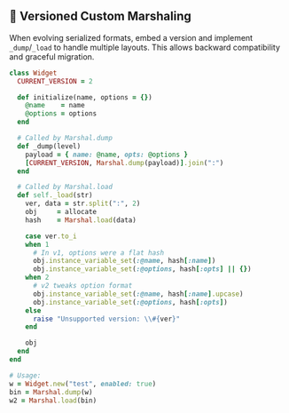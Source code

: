 ## 🔧 Versioned Custom Marshaling

When evolving serialized formats, embed a version and implement `_dump`/`_load` to handle multiple layouts. This allows backward compatibility and graceful migration.

```ruby
class Widget
  CURRENT_VERSION = 2

  def initialize(name, options = {})
    @name    = name
    @options = options
  end

  # Called by Marshal.dump
  def _dump(level)
    payload = { name: @name, opts: @options }
    [CURRENT_VERSION, Marshal.dump(payload)].join(":")
  end

  # Called by Marshal.load
  def self._load(str)
    ver, data = str.split(":", 2)
    obj     = allocate
    hash    = Marshal.load(data)

    case ver.to_i
    when 1
      # In v1, options were a flat hash
      obj.instance_variable_set(:@name, hash[:name])
      obj.instance_variable_set(:@options, hash[:opts] || {})
    when 2
      # v2 tweaks option format
      obj.instance_variable_set(:@name, hash[:name].upcase)
      obj.instance_variable_set(:@options, hash[:opts])
    else
      raise "Unsupported version: \\#{ver}"
    end

    obj
  end
end

# Usage:
w = Widget.new("test", enabled: true)
bin = Marshal.dump(w)
w2 = Marshal.load(bin)
```
